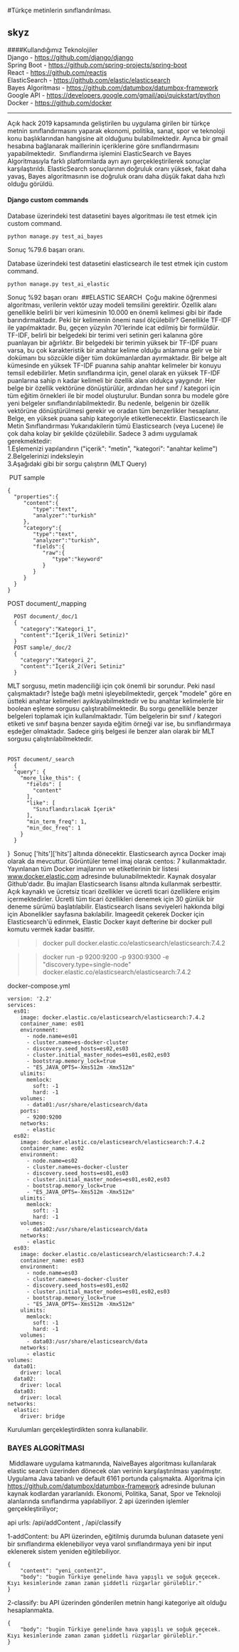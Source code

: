 #Türkçe metinlerin sınıflandırılması.
​
## skyz
####Kullandığımız Teknolojiler  
Django - https://github.com/django/django  
Spring Boot - https://github.com/spring-projects/spring-boot  
React - https://github.com/reactjs    
ElasticSearch - https://github.com/elastic/elasticsearch  
Bayes Algoritması - https://github.com/datumbox/datumbox-framework  
Google API - https://developers.google.com/gmail/api/quickstart/python  
Docker - https://github.com/docker  

----------------------------------------------------------------
Açık hack 2019 kapsamında geliştirilen bu uygulama girilen bir 
türkçe metnin sınıflandırmasını yaparak ekonomi, politika, sanat,
spor ve teknoloji konu başlıklarından hangisine ait olduğunu bulabilmektedir.
Ayrıca bir gmail hesabına bağlanarak maillerinin içeriklerine göre 
sınıflandırmasını yapabilmektedir. 
​
Sınıflandırma işlemini ElasticSearch ve Bayes Algoritmasıyla farklı platformlarda 
ayrı ayrı gerçekleştirilerek sonuçlar karşılaştırıldı. 
ElasticSearch sonuçlarının doğruluk oranı yüksek, fakat daha yavaş,
Bayes algoritmasının ise doğruluk oranı daha düşük fakat daha hızlı olduğu görüldü.

#### Django custom commands 

Database üzerindeki test datasetini bayes algoritması ile test etmek için custom command.

    python manage.py test_ai_bayes

Sonuç %79.6 başarı oranı.


Database üzerindeki test datasetini elasticsearch ile test etmek için custom command.

    python manage.py test_ai_elastic

Sonuç %92 başarı oranı
​
##ELASTIC SEARCH
​
Çoğu makine öğrenmesi algoritması, verilerin vektör uzay modeli temsilini gerektirir. Özellik alanı genellikle belirli bir veri kümesinin 10.000 en önemli kelimesi gibi bir ifade barındırmaktadır. 
Peki bir kelimenin önemi nasıl ölçülebilir?
Genellikle TF-IDF ile yapılmaktadır. Bu, geçen yüzyılın 70'lerinde icat edilmiş bir formüldür. TF-IDF, belirli bir belgedeki bir terimi veri setinin geri kalanına göre puanlayan bir ağırlıktır. Bir belgedeki bir terimin yüksek bir TF-IDF puanı varsa, bu çok karakteristik bir anahtar kelime olduğu anlamına gelir ve bir dokümanı bu sözcükle diğer tüm dokümanlardan ayırmaktadır.
Bir belge alt kümesinde en yüksek TF-IDF puanına sahip anahtar kelimeler bir konuyu temsil edebilirler. Metin sınıflandırma için, genel olarak en yüksek TF-IDF puanlarına sahip n kadar kelimeli bir özellik alanı oldukça yaygındır.
Her belge bir özellik vektörüne dönüştürülür, ardından her sınıf / kategori için tüm eğitim örnekleri ile bir model oluşturulur. Bundan sonra bu modele göre yeni belgeler sınıflandırılabilmektedir. Bu nedenle, belgenin bir özellik vektörüne dönüştürülmesi gerekir ve oradan tüm benzerlikler hesaplanır. Belge, en yüksek puana sahip kategoriyle etiketlenecektir.
Elasticsearch ile Metin Sınıflandırması
Yukarıdakilerin tümü Elasticsearch (veya Lucene) ile çok daha kolay bir şekilde çözülebilir.
Sadece 3 adımı uygulamak gerekmektedir:  
1.Eşlemenizi yapılandırın ("içerik": "metin", "kategori": "anahtar kelime")  
2.Belgelerinizi indeksleyin  
3.Aşağıdaki gibi bir sorgu çalıştırın (MLT Query)    

​
PUT sample   
    
    {
      "properties":{
         "content":{
            "type":"text",
            "analyzer":"turkish"
         },
         "category":{
            "type":"text",
            "analyzer":"turkish",
            "fields":{
               "raw":{
                  "type":"keyword"
               }
            }
         }
      }
    }
      
​POST document/_mapping
  
      POST document/_doc/1
      {
        "category":"Kategori_1",
        "content":"İçerik_1(Veri Setiniz)"
      }
      POST sample/_doc/2
      {
        "category":"Kategori_2",
        "content":"İçerik_2(Veri Setiniz"
      }
      
MLT sorgusu, metin madenciliği için çok önemli bir sorundur.
Peki nasıl çalışmaktadır? İsteğe bağlı metni işleyebilmektedir, gerçek "modele" göre en üstteki anahtar kelimeleri ayıklayabilmektedir ve bu anahtar kelimelerle bir boolean eşleme sorgusu çalıştırabilmektedir. Bu sorgu genellikle benzer belgeleri toplamak için kullanılmaktadır.
Tüm belgelerin bir sınıf / kategori etiketi ve sınıf başına benzer sayıda eğitim örneği var ise, bu sınıflandırmaya eşdeğer olmaktadır. Sadece giriş belgesi ile benzer alan olarak bir MLT sorgusu çalıştırılabilmektedir.  
​

    POST document/_search
      {
      "query": {
        "more_like_this": {
          "fields": [
            "content"
          ],
          "like": [
            "Sınıflandırılacak İçerik"
          ],
          "min_term_freq": 1,
          "min_doc_freq": 1
        }
      }
}
​
Sonuç ['hits']['hits'] altında dönecektir.
Elasticsearch ayrıca Docker imajı olarak da mevcuttur. Görüntüler temel imaj olarak centos: 7 kullanmaktadır.
Yayınlanan tüm Docker imajlarının ve etiketlerinin bir listesi www.docker.elastic.com adresinde bulunabilmektedir. Kaynak dosyalar Github'dadır.
Bu imajları Elasticsearch lisansı altında kullanmak serbesttir. Açık kaynaklı ve ücretsiz ticari özellikler ve ücretli ticari özelliklere erişim içermektedirler. Ücretli tüm ticari özellikleri denemek için 30 günlük bir deneme sürümü başlatılabilir. Elasticsearch lisans seviyeleri hakkında bilgi için Abonelikler sayfasına bakılabilir.
Imageedit çekerek
Docker için Elasticsearch'ü edinmek, Elastic Docker kayıt defterine bir docker pull komutu vermek kadar basittir.
  
>>docker pull docker.elastic.co/elasticsearch/elasticsearch:7.4.2
 
>>docker run -p 9200:9200 -p 9300:9300 -e "discovery.type=single-node" docker.elastic.co/elasticsearch/elasticsearch:7.4.2

docker-compose.yml 

    version: '2.2'
    services:
      es01:
        image: docker.elastic.co/elasticsearch/elasticsearch:7.4.2
        container_name: es01
        environment:
          - node.name=es01
          - cluster.name=es-docker-cluster
          - discovery.seed_hosts=es02,es03
          - cluster.initial_master_nodes=es01,es02,es03
          - bootstrap.memory_lock=true
          - "ES_JAVA_OPTS=-Xms512m -Xmx512m"
        ulimits:
          memlock:
            soft: -1
            hard: -1
        volumes:
          - data01:/usr/share/elasticsearch/data
        ports:
          - 9200:9200
        networks:
          - elastic
      es02:
        image: docker.elastic.co/elasticsearch/elasticsearch:7.4.2
        container_name: es02
        environment:
          - node.name=es02
          - cluster.name=es-docker-cluster
          - discovery.seed_hosts=es01,es03
          - cluster.initial_master_nodes=es01,es02,es03
          - bootstrap.memory_lock=true
          - "ES_JAVA_OPTS=-Xms512m -Xmx512m"
        ulimits:
          memlock:
            soft: -1
            hard: -1
        volumes:
          - data02:/usr/share/elasticsearch/data
        networks:
          - elastic
      es03:
        image: docker.elastic.co/elasticsearch/elasticsearch:7.4.2
        container_name: es03
        environment:
          - node.name=es03
          - cluster.name=es-docker-cluster
          - discovery.seed_hosts=es01,es02
          - cluster.initial_master_nodes=es01,es02,es03
          - bootstrap.memory_lock=true
          - "ES_JAVA_OPTS=-Xms512m -Xmx512m"
        ulimits:
          memlock:
            soft: -1
            hard: -1
        volumes:
          - data03:/usr/share/elasticsearch/data
        networks:
          - elastic
    volumes:
      data01:
        driver: local
      data02:
        driver: local
      data03:
        driver: local
    networks:
      elastic:
        driver: bridge
        
Kurulumları gerçekleştirdikten sonra kullanabilir.
​
​
### BAYES ALGORİTMASI
​
Middlaware uygulama katmanında, NaiveBayes algoritması kullanılarak elastic search üzerinden dönecek olan verinin karşılaştırılması yapılmıştır. Uygulama Java tabanlı ve default 6161 portunda çalışmakta. Algoritma için https://github.com/datumbox/datumbox-framework adresinde bulunan kaynak kodlardan yararlanıldı.
Ekonomi, Politika, Sanat, Spor ve Teknoloji alanlarında sınıflandırma yapılabiliyor. 2 api üzerinden işlemler gerçekleştiriliyor;  

api urls: /api/addContent , /api/classify  

1-addContent: bu API üzerinden, eğitilmiş durumda bulunan datasete yeni bir sınıflandırma eklenebiliyor veya varol sınıflandırmaya yeni bir input eklenerek sistem yeniden eğitilebiliyor.
    
    {
        "content": "yeni_content2",
        "body": "bugün Türkiye genelinde hava yapışlı ve soğuk geçecek. Kıyı kesimlerinde zaman zaman şiddetli rüzgarlar görüleblir."
    }
    
2-classify: bu API üzerinden gönderilen metnin hangi kategoriye ait olduğu hesaplanmakta.
    
    {
        "body": "bugün Türkiye genelinde hava yapışlı ve soğuk geçecek. Kıyı kesimlerinde zaman zaman şiddetli rüzgarlar görüleblir."
    }
​